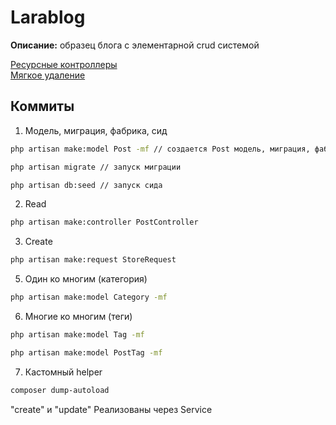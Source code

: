 # Larablog  
  
__Описание:__ образец блога с элементарной crud системой  

[Ресурсные контроллеры](https://laravel.su/docs/8.x/controllers#resource-controllers)  
[Мягкое удаление](https://laravel.su/docs/8.x/eloquent#deleting-models)  

## Коммиты  
1. Модель, миграция, фабрика, сид  
```sh
php artisan make:model Post -mf // создается Post модель, миграция, фабрика
```
```sh
php artisan migrate // запуск миграции
```
```sh
php artisan db:seed // запуск сида 
```  

2. Read  
```sh
php artisan make:controller PostController
``` 

3. Create
```sh
php artisan make:request StoreRequest
```

5. Один ко многим (категория)  
```sh  
php artisan make:model Category -mf
```  

6. Многие ко многим (теги)  
```sh  
php artisan make:model Tag -mf  
```  
```sh  
php artisan make:model PostTag -mf  
```  

7. Кастомный helper  
```sh
composer dump-autoload  
```  
"create" и "update" Реализованы через Service
